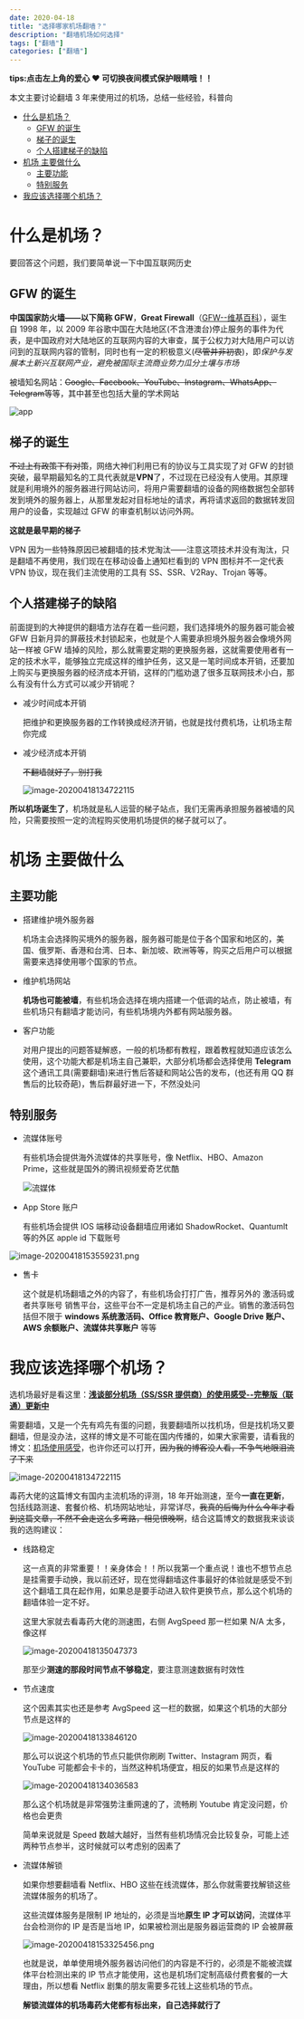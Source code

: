 ```yaml
---
date: 2020-04-18
title: "选择哪家机场翻墙？"
description: "翻墙机场如何选择"
tags: ["翻墙"]
categories: ["翻墙"]
---
```


**tips:点击左上角的爱心 ❤️ 可切换夜间模式保护眼睛哦！！**

本文主要讨论翻墙 3 年来使用过的机场，总结一些经验，科普向

<!-- TOC -->

- [什么是机场？](#什么是机场)
    - [GFW 的诞生](#gfw-的诞生)
    - [梯子的诞生](#梯子的诞生)
    - [个人搭建梯子的缺陷](#个人搭建梯子的缺陷)
- [机场 主要做什么](#机场-主要做什么)
    - [主要功能](#主要功能)
    - [特别服务](#特别服务)
- [我应该选择哪个机场？](#我应该选择哪个机场)

<!-- /TOC -->

# 什么是机场？

要回答这个问题，我们要简单说一下中国互联网历史

## GFW 的诞生

**中国国家防火墙——以下简称 GFW**，**Great Firewall**（[GFW--维基百科](<[https://zh.wikipedia.org/wiki/%E9%98%B2%E7%81%AB%E9%95%BF%E5%9F%8E](https://zh.wikipedia.org/wiki/防火长城)>)），诞生自 1998 年，以 2009 年谷歌中国在大陆地区(不含港澳台)停止服务的事件为代表，是中国政府对大陆地区的互联网内容的大审查，属于公权力对大陆用户可以访问到的互联网内容的管制，同时也有一定的积极意义(~~尽管并非初衷~~)，即*保护与发展本土新兴互联网产业，避免被国际主流商业势力瓜分土壤与市场*

被墙知名网站：~~Google、Facebook、YouTube、Instagram、WhatsApp、Telegram~~等等，其中甚至也包括大量的学术网站

![app](https://www.macleans.ca/wp-content/uploads/2017/11/Social_Media_Original_TOP.jpeg)

## 梯子的诞生

~~不过上有政策下有对策~~，网络大神们利用已有的协议与工具实现了对 GFW 的封锁突破，最早期最知名的工具代表就是**VPN**了，不过现在已经没有人使用。其原理就是利用境外的服务器进行网站访问，将用户需要翻墙的设备的网络数据包全部转发到境外的服务器上，从那里发起对目标地址的请求，再将请求返回的数据转发回用户的设备，实现越过 GFW 的审查机制以访问外网。

**这就是最早期的梯子**

VPN 因为一些特殊原因已被翻墙的技术党淘汰——注意这项技术并没有淘汰，只是翻墙不再使用，我们现在在移动设备上通知栏看到的 VPN 图标并不一定代表 VPN 协议，现在我们主流使用的工具有 SS、SSR、V2Ray、Trojan 等等。

## 个人搭建梯子的缺陷

前面提到的大神提供的翻墙方法存在着一些问题，我们选择境外的服务器可能会被 GFW 日新月异的屏蔽技术封锁起来，也就是个人需要承担境外服务器会像境外网站一样被 GFW 墙掉的风险，那么就需要定期的更换服务器，这就需要使用者有一定的技术水平，能够独立完成这样的维护任务，这又是一笔时间成本开销，还要加上购买与更换服务器的经济成本开销，这样的门槛劝退了很多互联网技术小白，那么有没有什么方式可以减少开销呢？

- 减少时间成本开销

  把维护和更换服务器的工作转换成经济开销，也就是找付费机场，让机场主帮你完成

- 减少经济成本开销

  ~~不翻墙就好了，别打我~~

  ![image-20200418134722115](https://raw.githubusercontent.com/Dawn666Y/myPicGo/master/blog/image-20200418134722115.png)

**所以机场诞生了**，机场就是私人运营的梯子站点，我们无需再承担服务器被墙的风险，只需要按照一定的流程购买使用机场提供的梯子就可以了。

# 机场 主要做什么

## 主要功能

- 搭建维护境外服务器

  机场主会选择购买境外的服务器，服务器可能是位于各个国家和地区的，美国、俄罗斯、香港和台湾、日本、新加坡、欧洲等等，购买之后用户可以根据需要来选择使用哪个国家的节点。

- 维护机场网站

  **机场也可能被墙**，有些机场会选择在境内搭建一个低调的站点，防止被墙，有些机场只有翻墙才能访问，有些机场境内外都有网站服务器。

- 客户功能

  对用户提出的问题答疑解惑，一般的机场都有教程，跟着教程就知道应该怎么使用，这个功能大都是机场主自己兼职，大部分机场都会选择使用 **Telegram** 这个通讯工具(需要翻墙)来进行售后答疑和网站公告的发布，(也还有用 QQ 群售后的比较奇葩)，售后群最好进一下，不然没处问

## 特别服务

- 流媒体账号

  有些机场会提供海外流媒体的共享账号，像 Netflix、HBO、Amazon Prime，这些就是国外的腾讯视频爱奇艺优酷

  ![流媒体](https://pmcdeadline2.files.wordpress.com/2019/11/appletv-hbo-max-bet-disney-netflix-amazon-peacock.jpg)

- App Store 账户

  有些机场会提供 IOS 端移动设备翻墙应用诸如 ShadowRocket、Quantumlt 等的外区 apple id 下载账号

![image-20200418153559231.png](https://raw.githubusercontent.com/Dawn666Y/myPicGo/master/blog/image-20200418153559231.png)

- 售卡

  这个就是机场翻墙之外的内容了，有些机场会打打广告，推荐另外的 激活码或者共享账号 销售平台，这些平台不一定是机场主自己的产业。销售的激活码包括但不限于 **windows 系统激活码、Office 教育账户、Google Drive 账户、AWS 余额账户、流媒体共享账户** 等等

# 我应该选择哪个机场？

选机场最好是看这里：[**浅谈部分机场（SS/SSR 提供商）的使用感受--完整版（联通）更新中**](https://www.duyaoss.com/archives/3/)

需要翻墙，又是一个先有鸡先有蛋的问题，我要翻墙所以找机场，但是找机场又要翻墙，但是没办法，这样的博文是不可能在国内传播的，如果大家需要，请看我的博文：[机场使用感受](https://dawn666y.github.io/2020/机场使用感受/)，也许你还可以打开，~~因为我的博客没人看，不争气地眼泪流了下来~~

![image-20200418134722115](https://raw.githubusercontent.com/Dawn666Y/myPicGo/master/blog/image-20200418134722115.png)

毒药大佬的这篇博文有国内主流机场的评测，18 年开始测速，至今**一直在更新**，包括线路测速、套餐价格、机场网站地址，非常详尽，~~我真的后悔为什么今年才看到这篇文章，不然不会走这么多弯路，相见恨晚啊~~，结合这篇博文的数据我来谈谈我的选购建议：

- 线路稳定

  这一点真的非常重要！！亲身体会！！所以我第一个重点说！谁也不想节点总是挂需要手动换，我以前还好，现在觉得翻墙这件事最好的体验就是感受不到这个翻墙工具在起作用，如果总是要手动进入软件更换节点，那么这个机场的翻墙体验一定不好。

  这里大家就去看毒药大佬的测速图，右侧 AvgSpeed 那一栏如果 N/A 太多，像这样

  ![image-20200418135047373](https://raw.githubusercontent.com/Dawn666Y/myPicGo/master/blog/image-20200418135047373.png)

  那至少**测速的那段时间节点不够稳定**，要注意测速数据有时效性

- 节点速度

  这个因素其实也还是参考 AvgSpeed 这一栏的数据，如果这个机场的大部分节点是这样的

  ![image-20200418133846120](https://raw.githubusercontent.com/Dawn666Y/myPicGo/master/blog/image-20200418133846120.png)

  那么可以说这个机场的节点只能供你刷刷 Twitter、Instagram 网页，看 YouTube 可能都会卡卡的，当然这种机场便宜，相反的如果节点是这样的

  ![image-20200418134036583](https://raw.githubusercontent.com/Dawn666Y/myPicGo/master/blog/image-20200418134036583.png)

  那么这个机场就是非常强势注重网速的了，流畅刷 Youtube 肯定没问题，价格也会更贵

  简单来说就是 Speed 数越大越好，当然有些机场情况会比较复杂，可能上述两种节点参半，这时候就可以考虑别的因素了

- 流媒体解锁

  如果你想要翻墙看 Netflix、HBO 这些在线流媒体，那么你就需要找解锁这些流媒体服务的机场了。

  这些流媒体服务是限制 IP 地址的，必须是当地**原生 IP 才可以访问**，流媒体平台会检测你的 IP 是否是当地 IP，如果被检测出是服务器运营商的 IP 会被屏蔽

  ![image-20200418153325456.png](https://raw.githubusercontent.com/Dawn666Y/myPicGo/master/blog/image-20200418153325456.png)

  也就是说，单单使用境外服务器访问他们的内容是不行的，必须是不能被流媒体平台检测出来的 IP 节点才能使用，这也是机场们定制高级付费套餐的一大理由，所以想看 Netflix 剧集的朋友需要多花钱上这些机场的节点。

  **解锁流媒体的机场毒药大佬都有标出来，自己选择就行了**
